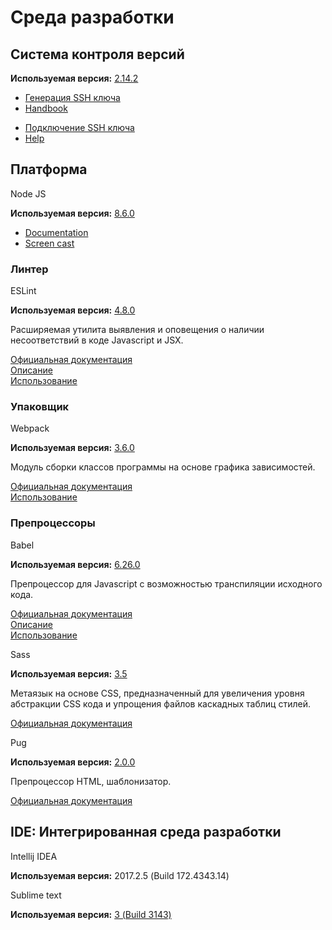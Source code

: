 # Среда разработки

## Система контроля версий
<div class="column-block">
<div class="half"> 
<div class="logo-block">
<div class="logo-icon medium git"></div>
</div>
<p><b>Используемая версия:</b> <a target="_blank" href="https://raw.githubusercontent.com/git/git/master/Documentation/RelNotes/2.14.2.txt" />2.14.2</a></p>
<ul>
<li><a href="https://help.github.com/articles/generating-a-new-ssh-key-and-adding-it-to-the-ssh-agent/" target="_blank">Генерация SSH ключа</a></li>
<li><a href="https://githowto.com/uk" target="_blank">Handbook</a></li>
</ul>
</div>
<div class="half"> 
<div class="logo-block">
<div class="logo-icon medium github"></div>
</div>
<ul>
<li><a href="https://help.github.com/articles/adding-a-new-ssh-key-to-your-github-account/" target="_blank">Подключение SSH ключа</a></li>
<li><a href="https://help.github.com/" target="_blank">Help</a></li>
</ul>
</div>
</div>



## Платформа

<div class="logo-block">
<div class="logo-icon medium node"></div>
<p>Node JS</p>
</div>
<p><b>Используемая версия:</b> <a target="_blank" href="https://github.com/nodejs/node/blob/master/doc/changelogs/CHANGELOG_V8.md#8.6.0" />8.6.0</a></p>
<ul>
<li><a target="_blank" href="https://nodejs.org/dist/latest-v8.x/docs/api/">Documentation</a></li>
<li><a target="_blank" href="https://learn.javascript.ru/screencast/nodejs">Screen cast</a></li>
</ul>
<div class="column-block">
<div class="half"> 
<h3>Линтер</h3>
<div class="logo-block">
<div class="logo-icon medium eslint"></div>
<p>ESLint</p>
</div>
<p><b>Используемая версия:</b> <a target="_blank" href="https://eslint.org/blog/2017/09/eslint-v4.8.0-released" />4.8.0</a></p>
<p>Расширяемая утилита выявления и оповещения о наличии несоответствий в коде Javascript и JSX.</p>
<p><a target="_blank" href="https://eslint.org/">Официальная документация</a>
<br /><a href="/environment/eslint">Описание</a>
<br /><a href="/tools/eslint">Использование</a></p>
<h3>Упаковщик</h3>
<div class="logo-block">
<div class="logo-icon medium webpack"></div>
<p>Webpack</p>
</div>
<p><b>Используемая версия:</b> <a target="_blank" href="https://github.com/webpack/webpack/releases/tag/v3.6.0" />3.6.0</a></p>
<p>Модуль сборки классов программы на основе графика зависимостей.</p>
<p><a target="_blank" href="https://webpack.js.org/">Официальная документация</a>
<br /><a href="/tools/webpack">Использование</a></p>
</div>
<div class="half"> 
<h3>Препроцессоры</h3>
<div class="logo-block">
<div class="logo-icon medium babel"></div>
<p>Babel</p>
</div>
<p><b>Используемая версия:</b> <a target="_blank" href="https://github.com/babel/babel/releases/tag/v6.26.0" />6.26.0</a></p>
<p>Препроцессор для Javascript с возможностью транспиляции исходного кода.</p>
<p><a target="_blank" href="https://babeljs.io/">Официальная документация</a>
<br /><a href="/environment/babel">Описание</a>
<br /><a href="/tools/babel">Использование</a></p>
<div class="logo-block">
<div class="logo-icon medium sass"></div>
<p>Sass</p>
</div>
<p><b>Используемая версия:</b> <a target="_blank" href="http://sass.logdown.com/posts/2026639-sass-35-is-released" />3.5</a></p>
<p>Метаязык на основе CSS, предназначенный для увеличения уровня абстракции CSS кода и упрощения файлов каскадных таблиц стилей.</p>
<p><a target="_blank" href="http://sass-lang.com/documentation/">Официальная документация</a></p>
<div class="logo-block">
<div class="logo-icon medium pug"></div>
<p>Pug</p>
</div>
<p><b>Используемая версия:</b> <a target="_blank" href="https://github.com/pugjs/pug/releases/tag/pug%402.0.0-rc.4" />2.0.0</a></p>
<p>Препроцессор HTML, шаблонизатор.</p>
<p><a target="_blank" href="https://pugjs.org/api/getting-started.html">Официальная документация</a></p>
</div>
</div>


## IDE: Интегрированная среда разработки

<div class="column-block">
<div class="half"> 
<div class="logo-block">
<div class="logo-icon medium intellij-idea"></div>
<p>Intellij IDEA</p>
</div>
<p><b>Используемая версия:</b> 2017.2.5 (Build 172.4343.14)</p>
</div>
<div class="half"> 
<div class="logo-block">
<div class="logo-icon medium sublime-text"></div>
<p>Sublime text</p>
</div>
<p><b>Используемая версия:</b> <a target="_blank" href="https://www.sublimetext.com/3" />3 (Build 3143)</a></p>
</div>
</div>
